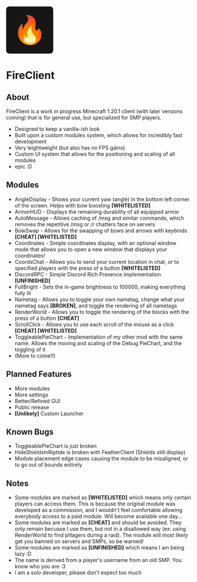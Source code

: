 ![FireClient Logo](.github/fireclient128.png)
# FireClient
## About
FireClient is a work in progress Minecraft 1.20.1 client (with later versions coming) that is for general use, but specialized for SMP players.
* Designed to keep a vanilla-ish look
* Built upon a custom modules system, which allows for incredibly fast development
* Very leightweight (but also has no FPS gains)
* Custom UI system that allows for the positioning and scaling of all modules
* epic :D

## Modules
* AngleDisplay - Shows your current yaw (angle) in the bottom left corner of the screen. Helps with bow boosting **[WHITELISTED]**
* ArmorHUD - Displays the remaining durability of all equipped armor
* AutoMessage - Allows caching of /msg and similar commands, which removes the repetitive /msg or /r chatters face on servers
* BowSwap - Allows for the swapping of bows and arrows with keybinds **[CHEAT] [WHITELISTED]**
* Coordinates - Simple coordinates display, with an optional window mode that allows you to open a new window that displays your coordinates!
* CoordsChat - Allows you to send your current location in chat, or to specified players with the press of a button **[WHITELISTED]**
* DiscordRPC - Simple Discord Rich Presence implementation **[UNFINISHED]**
* FullBright - Sets the in-game brightness to 100000, making everything fully lit
* Nametag - Allows you to toggle your own nametag, change what your nametag says **[BROKEN]**, and toggle the rendering of all nametags
* RenderWorld - Allows you to toggle the rendering of the blocks with the press of a button **[CHEAT]**
* ScrollClick - Allows you to use each scroll of the mouse as a click **[CHEAT] [WHITELISTED]**
* ToggleablePieChart - Implementation of my other mod with the same name. Allows the moving and scaling of the Debug PieChart, and the toggling of it
* (More to come!!)

## Planned Features
* More modules
* More settings
* Better/Refined GUI
* Public release
* **[Unlikely]** Custom Launcher

## Known Bugs
* ToggleablePieChart is just broken
* HideShieldsInRiptide is broken with FeatherClient (Shields still display)
* Module placement edge cases causing the module to be misaligned, or to go out of bounds entirely

## Notes
* Some modules are marked as **[WHITELISTED]** which means only certain players can access them. This is because the original module was developed as a commission, and I wouldn't feel comfortable allowing everybody access to a paid module. Will become available one day...
* Some modules are marked as **[CHEAT]** and should be avoided. They only remain becuase I use them, but not in a disallowed way (ex: using RenderWorld to find pillagers during a raid). The module will most likely get you banned on servers and SMPs, so be warned!
* Some modules are marked as **[UNFINISHED]** which means I am being lazy :D
* The name is derived from a player's username from an old SMP. You know who you are :3
* I am a solo developer, please don't expect too much
